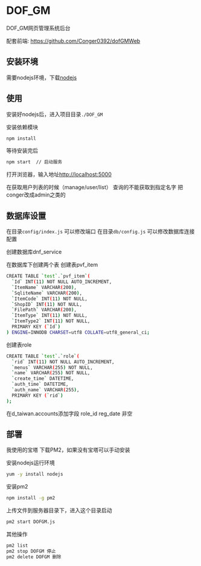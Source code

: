 # DOF_GM
DOF_GM网页管理系统后台

配套前端:
https://github.com/Conger0392/dofGMWeb
## 安装环境

需要nodejs环境，下载[nodejs](https://nodejs.org/en/)

## 使用
安装好nodejs后，进入项目目录`./DOF_GM`


安装依赖模块

```bash
npm install 
```

等待安装完后

```bash
npm start  // 启动服务 
```


打开浏览器，输入地址[http://localhost:5000](http://localhost:5000)



在获取用户列表的时候（manage/user/list） 查询的不能获取到指定名字 把conger改成admin之类的 



## 数据库设置

在目录`config/index.js` 可以修改端口
在目录`db/config.js` 可以修改数据库连接配置

创建数据库dnf_service

在数据库下创建两个表
创建表pvf_item

```bash
CREATE TABLE `test`.`pvf_item`(  
  `Id` INT(11) NOT NULL AUTO_INCREMENT,
  `ItemName` VARCHAR(200),
  `SqliteName` VARCHAR(200),
  `ItemCode` INT(11) NOT NULL,
  `ShopID` INT(11) NOT NULL,
  `FilePath` VARCHAR(200),
  `ItemType` INT(11) NOT NULL,
  `ItemType2` INT(11) NOT NULL,
  PRIMARY KEY (`Id`)
) ENGINE=INNODB CHARSET=utf8 COLLATE=utf8_general_ci;
```
创建表role
```bash
CREATE TABLE `test`.`role`(  
  `rid` INT(11) NOT NULL AUTO_INCREMENT,
  `menus` VARCHAR(255) NOT NULL,
  `name` VARCHAR(255) NOT NULL,
  `create_time` DATETIME,
  `auth_time` DATETIME,
  `auth_name` VARCHAR(255),
  PRIMARY KEY (`rid`)
);

```

在d_taiwan.accounts添加字段 role_id reg_date 非空

## 部署

我使用的宝塔 下载PM2，如果没有宝塔可以手动安装


安装nodejs运行环境
```bash
yum -y install nodejs
```

安装pm2
```bash
npm install -g pm2
```
上传文件到服务器目录下，进入这个目录启动
```bash
pm2 start DOFGM.js
```
其他操作
```bash
pm2 list
pm2 stop DOFGM 停止 
pm2 delete DOFGM 删除 
```
